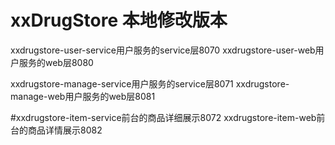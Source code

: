 # xxDrugStore 本地修改版本

xxdrugstore-user-service用户服务的service层8070
xxdrugstore-user-web用户服务的web层8080

xxdrugstore-manage-service用户服务的service层8071
xxdrugstore-manage-web用户服务的web层8081

#xxdrugstore-item-service前台的商品详细展示8072
xxdrugstore-item-web前台的商品详情展示8082